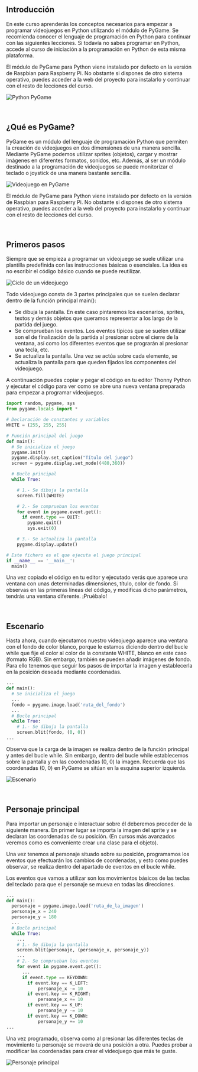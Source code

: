 ## Introducción

En este curso aprenderás los conceptos necesarios para empezar a programar videojuegos en Python utilizando el módulo de PyGame. Se recomienda conocer el lenguaje de programación en Python para continuar con las siguientes lecciones. Si todavía no sabes programar en Python, accede al curso de iniciación a la programación en Python de esta misma plataforma.

El módulo de PyGame para Python viene instalado por defecto en la versión de Raspbian para Raspberry Pi. No obstante si dispones de otro sistema operativo, puedes acceder a la web del proyecto para instalarlo y continuar con el resto de lecciones del curso.

![](img/python-pygame.jpg "Python PyGame")



<br />



## ¿Qué es PyGame?

PyGame es un módulo del lenguaje de programación Python que permiten la creación de videojuegos en dos dimensiones de una manera sencilla. Mediante PyGame podemos utilizar sprites (objetos), cargar y mostrar imágenes en diferentes formatos, sonidos, etc. Además, al ser un módulo destinado a la programación de videojuegos se puede monitorizar el teclado o joystick de una manera bastante sencilla.

![](img/videojuego-en-pygame.jpg "Videojuego en PyGame")

El módulo de PyGame para Python viene instalado por defecto en la versión de Raspbian para Raspberry Pi. No obstante si dispones de otro sistema operativo, puedes acceder a la web del proyecto para instalarlo y continuar con el resto de lecciones del curso.



<br />



## Primeros pasos

Siempre que se empieza a programar un videojuego se suele utilizar una plantilla predefinida con las instrucciones básicas o esenciales. La idea es no escribir el código básico cuando se puede reutilizar.

![](img/ciclo-del-videojuego.jpg "Ciclo de un videojuego")

Todo videojuego consta de 3 partes principales que se suelen declarar dentro de la función principal main():

- Se dibuja la pantalla. En este caso pintaremos los escenarios, sprites, textos y demás objetos que queramos representar a los largo de la partida del juego.
- Se comprueban los eventos. Los eventos típicos que se suelen utilizar son el de finalización de la partida al presionar sobre el cierre de la ventana, así como los diferentes eventos que se prograrán al presionar una tecla, etc.
- Se actualiza la pantalla. Una vez se actúa sobre cada elemento, se actualiza la pantalla para que queden fijados los componentes del videojuego.

A continuación puedes copiar y pegar el código en tu editor Thonny Python y ejecutar el código para ver como se abre una nueva ventana preparada para empezar a programar videojuegos.

```python
import random, pygame, sys
from pygame.locals import *

# Declaración de constantes y variables
WHITE = (255, 255, 255)

# Función principal del juego
def main():
  # Se inicializa el juego
  pygame.init()
  pygame.display.set_caption("Título del juego")
  screen = pygame.display.set_mode((480,360))

  # Bucle principal
  while True:

    # 1.- Se dibuja la pantalla
    screen.fill(WHITE)

    # 2.- Se comprueban los eventos
    for event in pygame.event.get():
      if event.type == QUIT:
        pygame.quit()
        sys.exit(0)

    # 3.- Se actualiza la pantalla
    pygame.display.update()

# Este fichero es el que ejecuta el juego principal
if __name__ == '__main__':
  main()
```

Una vez copiado el código en tu editor y ejecutado verás que aparece una ventana con unas determinadas dimensiones, título, color de fondo. Si observas en las primeras líneas del código, y modificas dicho parámetros, tendrás una ventana diferente. ¡Pruébalo!



<br />


## Escenario

Hasta ahora, cuando ejecutamos nuestro videojuego aparece una ventana con el fondo de color blanco, porque le estamos diciendo dentro del bucle while que fije el color al color de la constante WHITE, blanco en este caso (formato RGB). Sin embargo, también se pueden añadir imágenes de fondo. Para ello tenemos que seguir los pasos de importar la imagen y establecerla en la posición deseada mediante coordenadas.

```python
...
def main():
  # Se inicializa el juego
  ...
  fondo = pygame.image.load('ruta_del_fondo')
  ...
  # Bucle principal
  while True:
    # 1.- Se dibuja la pantalla
    screen.blit(fondo, (0, 0))
...
```

Observa que la carga de la imagen se realiza dentro de la función principal y antes del bucle while. Sin embargo, dentro del bucle while establecemos sobre la pantalla y en las coordenadas (0, 0) la imagen. Recuerda que las coordenadas (0, 0) en PyGame se sitúan en la esquina superior izquierda.

![](img/escenario.jpg "Escenario")



<br />



## Personaje principal

Para importar un personaje e interactuar sobre él deberemos proceder de la siguiente manera. En primer lugar se importa la imagen del sprite y se declaran las coordenadas de su posición. (En cursos más avanzados veremos como es conveniente crear una clase para el objeto).

Una vez tenemos al personaje situado sobre su posición, programamos los eventos que efectuarán los cambios de coordenadas, y esto como puedes observar, se realiza dentro del apartado de eventos en el bucle while.

Los eventos que vamos a utilizar son los movimientos básicos de las teclas del teclado para que el personaje se mueva en todas las direcciones.

```python
...
def main():
  personaje = pygame.image.load('ruta_de_la_imagen')
  personaje_x = 240
  personaje_y = 180
  ...
  # Bucle principal
  while True:
    ...
    # 1.- Se dibuja la pantalla
    screen.blit(personaje, (personaje_x, personaje_y))
    ...
    # 2.- Se comprueban los eventos
    for event in pygame.event.get():
      ...
      if event.type == KEYDOWN:
        if event.key == K_LEFT:
            personaje_x -= 10
        if event.key == K_RIGHT:
            personaje_x += 10
        if event.key == K_UP:
            personaje_y -= 10
        if event.key == K_DOWN:
            personaje_y += 10
...
```

Una vez programado, observa como al presionar las diferentes teclas de movimiento tu personaje se moverá de una posición a otra. Puedes probar a modificar las coordenadas para crear el videojuego que más te guste.

![](img/personaje-principal.jpg "Personaje principal")
